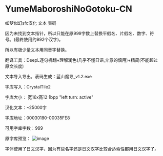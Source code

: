 # YumeMaboroshiNoGotoku-CN
如梦似幻sfc汉化 文本 表码

因为未找到文本指针，所以只能在原999字数上替换平假名、片假名、数字、符号。(最終使用约992个汉字)。

所以有极少量文本用同音字替换。

翻译工具：DeepL逐句机翻+理解润色(几乎不懂日语,介意的慎用)+精简(不能超过原文长度)

文本导入导出，表码生成：蓝山魔导_v1.2.exe

字库写入：CrystalTile2

字库大小： 宽16x高12 1bpp "left turn: active"

汉化文本：~25000字

字库地址：00030180-00035FE8

可用字库字数：999

原字库预览：
![image](https://user-images.githubusercontent.com/21074119/159101750-40e66063-2893-4f4c-991a-6c5b30922d4a.png)

字体使用了日文汉字，因为有些名字还是日文汉字比较合适索性都用日文汉字了。
